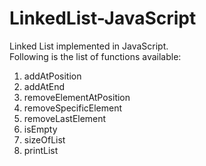 # LinkedList-JavaScript
Linked List implemented in JavaScript.  
Following is the list of functions available:  
1. addAtPosition  
2. addAtEnd  
3. removeElementAtPosition  
4. removeSpecificElement  
5. removeLastElement  
6. isEmpty  
7. sizeOfList  
8. printList  
